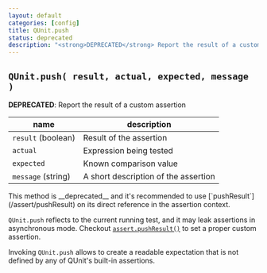 ```yaml
---
layout: default
categories: [config]
title: QUnit.push
status: deprecated
description: "<strong>DEPRECATED</strong> Report the result of a custom assertion"
---
```


## `QUnit.push( result, actual, expected, message )`

__DEPRECATED__: Report the result of a custom assertion

| name               | description                          |
|--------------------|--------------------------------------|
| `result` (boolean) | Result of the assertion              |
| `actual`           | Expression being tested              |
| `expected`         | Known comparison value               |
| `message` (string) | A short description of the assertion |

<p class="warning" markdown="1">This method is __deprecated__ and it's recommended to use [`pushResult`](/assert/pushResult) on its direct reference in the assertion context.</p>

`QUnit.push` reflects to the current running test, and it may leak assertions in asynchronous mode. Checkout [`assert.pushResult()`](/assert/pushResult) to set a proper custom assertion.

Invoking `QUnit.push` allows to create a readable expectation that is not defined by any of QUnit's built-in assertions.
